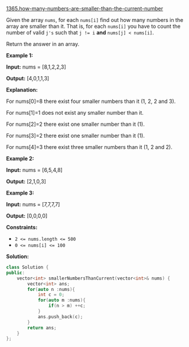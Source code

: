 [1365.how-many-numbers-are-smaller-than-the-current-number](https://leetcode.com/problems/how-many-numbers-are-smaller-than-the-current-number/)  

Given the array `nums`, for each `nums[i]` find out how many numbers in the array are smaller than it. That is, for each `nums[i]` you have to count the number of valid `j's` such that `j != i` **and** `nums[j] < nums[i]`.

Return the answer in an array.

**Example 1:**

  
**Input:** nums = \[8,1,2,2,3\]
  
**Output:** \[4,0,1,1,3\]
  
**Explanation:** 
  
For nums\[0\]=8 there exist four smaller numbers than it (1, 2, 2 and 3). 
  
For nums\[1\]=1 does not exist any smaller number than it.
  
For nums\[2\]=2 there exist one smaller number than it (1). 
  
For nums\[3\]=2 there exist one smaller number than it (1). 
  
For nums\[4\]=3 there exist three smaller numbers than it (1, 2 and 2).
  

**Example 2:**

  
**Input:** nums = \[6,5,4,8\]
  
**Output:** \[2,1,0,3\]
  

**Example 3:**

  
**Input:** nums = \[7,7,7,7\]
  
**Output:** \[0,0,0,0\]
  

**Constraints:**

*   `2 <= nums.length <= 500`
*   `0 <= nums[i] <= 100`  



**Solution:**  

```cpp
class Solution {
public:
    vector<int> smallerNumbersThanCurrent(vector<int>& nums) {
        vector<int> ans;
        for(auto n :nums){
            int c = 0;
            for(auto m :nums){
                if(n > m) ++c;
            }
            ans.push_back(c);
        }
        return ans;
    }
};
```
      